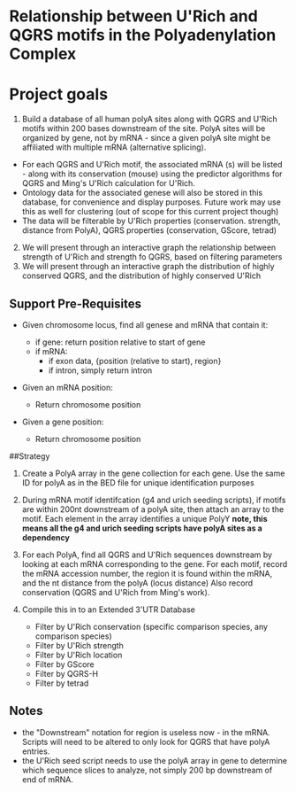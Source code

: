# Relationship between U'Rich and QGRS motifs in the Polyadenylation Complex
# Project goals

1. Build a database of all human polyA sites along with QGRS and U'Rich motifs within 200 bases downstream of the site.  PolyA sites will be organized by gene, not by mRNA - since a given polyA site might be affiliated with multiple mRNA (alternative splicing).
  - For each QGRS and U'Rich motif, the associated mRNA (s) will be listed - along with its conservation (mouse) using the predictor algorithms for QGRS and Ming's U'Rich calculation for U'Rich.  
  - Ontology data for the associated genese will also be stored in this database, for convenience and display purposes.  Future work may use this as well for clustering (out of scope for this current project though)
  - The data will be filterable by U'Rich properties (conservation. strength, distance from PolyA), QGRS properties (conservation, GScore, tetrad)
2. We will present through an interactive graph the relationship between strength of U'Rich and strength fo QGRS, based on filtering parameters
3. We will present through an interactive graph the distribution of highly conserved QGRS, and the distribution of highly conserved U'Rich

## Support Pre-Requisites
- Given chromosome locus, find all genese and mRNA that contain it:
  - if gene:  return position relative to start of gene
  - if mRNA:
      - if exon data, {position (relative to start), region}
      - if intron, simply return intron

- Given an mRNA position:
  - Return chromosome position

- Given a gene position:
  - Return chromosome position

##Strategy
1. Create a PolyA array in the gene collection for each gene.  Use the same ID for polyA as in the BED file for unique identification purposes
2. During mRNA motif identifcation (g4 and urich seeding scripts), if motifs are within 200nt downstream of a polyA site, then attach an array to the motif.  Each element in the array identifies a unique PolyY 
**note, this means all the g4 and urich seeding scripts have polyA sites as a dependency**
3. For each PolyA, find all QGRS and U'Rich sequences downstream by looking at each mRNA corresponding to the gene. 
For each motif, record the mRNA accession number, the region it is found within the mRNA, and the nt distance from the polyA (locus distance)
Also record conservation (QGRS and U'Rich from Ming's work).

4. Compile this in to an Extended 3'UTR Database
   - Filter by U'Rich conservation (specific comparison species, any comparison species)
   - Filter by U'Rich strength
   - Filter by U'Rich location
   - Filter by GScore
   - Filter by QGRS-H
   - Filter by tetrad

## Notes 
   - the "Downstream" notation for region is useless now - in the mRNA.  Scripts will need to be altered to only look for QGRS that have polyA entries.
   - the U'Rich seed script needs to use the polyA array in gene to determine which sequence slices to analyze, not simply 200 bp downstream of end of mRNA.